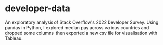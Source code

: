 # developer-data
An exploratory analysis of Stack Overflow's 2022 Developer Survey. Using pandas in Python, I explored median pay across various countries and dropped some columns, then exported a new csv file for visualisation with Tableau.
